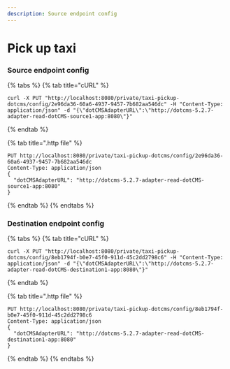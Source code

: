 ```yaml
---
description: Source endpoint config
---
```


# Pick up taxi

### **Source endpoint config**

{% tabs %}
{% tab title="cURL" %}
```text
curl -X PUT "http://localhost:8080/private/taxi-pickup-dotcms/config/2e96da36-60a6-4937-9457-7b682aa546dc" -H "Content-Type: application/json" -d "{\"dotCMSAdapterURL\":\"http://dotcms-5.2.7-adapter-read-dotCMS-source1-app:8080\"}"
```
{% endtab %}

{% tab title=".http file" %}
```text
PUT http://localhost:8080/private/taxi-pickup-dotcms/config/2e96da36-60a6-4937-9457-7b682aa546dc
Content-Type: application/json
{
  "dotCMSAdapterURL": "http://dotcms-5.2.7-adapter-read-dotCMS-source1-app:8080"
}
 
```
{% endtab %}
{% endtabs %}

### **Destination endpoint config**

{% tabs %}
{% tab title="cURL" %}
```text
curl -X PUT "http://localhost:8080/private/taxi-pickup-dotcms/config/8eb1794f-b0e7-45f0-911d-45c2dd2798c6" -H "Content-Type: application/json" -d "{\"dotCMSAdapterURL\":\"http://dotcms-5.2.7-adapter-read-dotCMS-destination1-app:8080\"}"
```
{% endtab %}

{% tab title=".http file" %}
```text
PUT http://localhost:8080/private/taxi-pickup-dotcms/config/8eb1794f-b0e7-45f0-911d-45c2dd2798c6
Content-Type: application/json
{
  "dotCMSAdapterURL": "http://dotcms-5.2.7-adapter-read-dotCMS-destination1-app:8080"
}
```
{% endtab %}
{% endtabs %}

